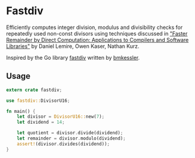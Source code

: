 # Fastdiv
Efficiently computes integer division, modulus and divisibility checks for repeatedly used non-const divisors using techniques discussed in ["Faster Remainder by Direct Computation: Applications to Compilers and Software Libraries"](https://arxiv.org/abs/1902.01961) by Daniel Lemire, Owen Kaser, Nathan Kurz.

Inspired by the Go library [fastdiv](https://github.com/bmkessler/fastdiv) written by [bmkessler](https://github.com/bmkessler).

## Usage
```rust
extern crate fastdiv;

use fastdiv::DivisorU16;

fn main() {
    let divisor = DivisorU16::new(7);
    let dividend = 14;

    let quotient = divisor.divide(dividend);
    let remainder = divisor.modulo(dividend);
    assert!(divisor.divides(dividend));
}
```
